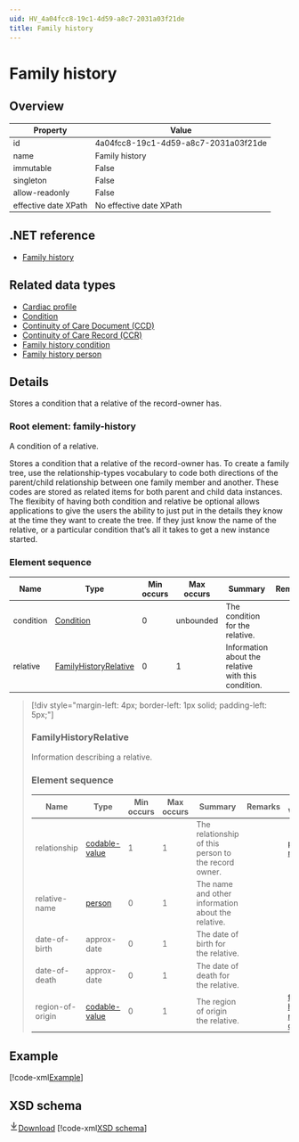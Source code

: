 ```yaml
---
uid: HV_4a04fcc8-19c1-4d59-a8c7-2031a03f21de
title: Family history
---
```


# Family history

## Overview

Property|Value
---|---
id|4a04fcc8-19c1-4d59-a8c7-2031a03f21de
name|Family history
immutable|False
singleton|False
allow-readonly|False
effective date XPath|No effective date XPath

## .NET reference
- [Family history](https://go.microsoft.com/fwlink/?LinkID=136125)

## Related data types

- [Cardiac profile](xref:HV_adaf49ad-8e10-49f8-9783-174819e97051)
- [Condition](xref:HV_7ea7a1f9-880b-4bd4-b593-f5660f20eda8)
- [Continuity of Care Document (CCD)](xref:HV_9c48a2b8-952c-4f5a-935d-f3292326bf54)
- [Continuity of Care Record (CCR)](xref:HV_1e1ccbfc-a55d-4d91-8940-fa2fbf73c195)
- [Family history condition](xref:HV_6705549b-0e3d-474e-bfa7-8197ddd6786a)
- [Family history person](xref:HV_cc23422c-4fba-4a23-b52a-c01d6cd53fdf)

## Details
Stores a condition that a relative of the record-owner has.

<a name='family-history'></a>

### Root element: family-history

A condition of a relative.

Stores a condition that a relative of the record-owner has. To create a family tree, use the relationship-types vocabulary to code both directions of the parent/child relationship between one family member and another. These codes are stored as related items for both parent and child data instances. The flexibity of having both condition and relative be optional allows applications to give the users the ability to just put in the details they know at the time they want to create the tree. If they just know the name of the relative, or a particular condition that’s all it takes to get a new instance started.

### Element sequence

Name|Type|Min occurs|Max occurs|Summary|Remarks
---|---|---|---|---|---
condition|[Condition](xref:HV_7ea7a1f9-880b-4bd4-b593-f5660f20eda8)|0|unbounded|The condition for the relative.|
relative|[FamilyHistoryRelative](#FamilyHistoryRelative)|0|1|Information about the relative with this condition.|

>[!div style="margin-left: 4px; border-left: 1px solid; padding-left: 5px;"]
>
> <a name='FamilyHistoryRelative'></a>
>
> ### FamilyHistoryRelative
>
> Information describing a relative.
>
> ### Element sequence
>
> Name|Type|Min occurs|Max occurs|Summary|Remarks|Preferred Vocabulary
> ---|---|---|---|---|---|---
> relationship|[codable-value](xref:HV_3e730686-781f-4616-aa0d-817bba8eb141#codable-value)|1|1|The relationship of this person to the record owner.||[personal-relationship](xref:HV_9e22e9c5-a032-4375-8999-20c9d00954b9)
> relative-name|[person](xref:HV_3e730686-781f-4616-aa0d-817bba8eb141#person)|0|1|The name and other information about the relative.||
> date-of-birth|approx-date|0|1|The date of birth for the relative.||
> date-of-death|approx-date|0|1|The date of death for the relative.||
> region-of-origin|[codable-value](xref:HV_3e730686-781f-4616-aa0d-817bba8eb141#codable-value)|0|1|The region of origin the relative.||[family-history-region-of-origin](xref:HV_2791a623-22ff-4d05-8017-9bd669903d60)
>
>

## Example
[!code-xml[Example](sample-xml/4a04fcc8-19c1-4d59-a8c7-2031a03f21de.xml)]

## XSD schema
[![Download](/healthvault/images/download.png)Download](xsd/family-history.3.xsd)
[!code-xml[XSD schema](xsd/family-history.3.xsd)]
